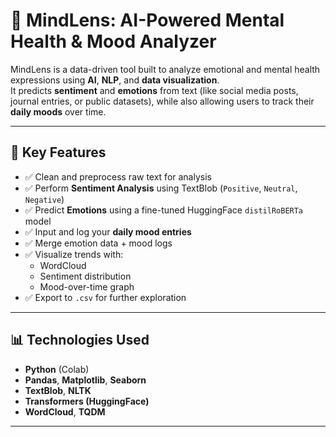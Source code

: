 # 🧠 MindLens: AI-Powered Mental Health & Mood Analyzer

MindLens is a data-driven tool built to analyze emotional and mental health expressions using **AI**, **NLP**, and **data visualization**.  
It predicts **sentiment** and **emotions** from text (like social media posts, journal entries, or public datasets), while also allowing users to track their **daily moods** over time.

---

## 📌 Key Features

- ✅ Clean and preprocess raw text for analysis
- ✅ Perform **Sentiment Analysis** using TextBlob (`Positive`, `Neutral`, `Negative`)
- ✅ Predict **Emotions** using a fine-tuned HuggingFace `distilRoBERTa` model
- ✅ Input and log your **daily mood entries**
- ✅ Merge emotion data + mood logs
- ✅ Visualize trends with:
  - WordCloud
  - Sentiment distribution
  - Mood-over-time graph
- ✅ Export to `.csv` for further exploration

---

## 📊 Technologies Used

- **Python** (Colab)
- **Pandas**, **Matplotlib**, **Seaborn**
- **TextBlob**, **NLTK**
- **Transformers (HuggingFace)**
- **WordCloud**, **TQDM**

---




